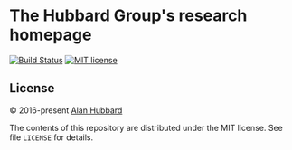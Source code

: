 # The Hubbard Group's research homepage

[![Build Status](https://travis-ci.org/hubbardgroup/hubbardgroup.github.io.svg?branch=master)](https://travis-ci.org/hubbardgroup/hubbardgroup.github.io)
[![MIT license](http://img.shields.io/badge/license-MIT-brightgreen.svg)](http://opensource.org/licenses/MIT)

## License

&copy; 2016-present [Alan Hubbard](https://ahubb40.github.io)

The contents of this repository are distributed under the MIT license. See file
`LICENSE` for details.
